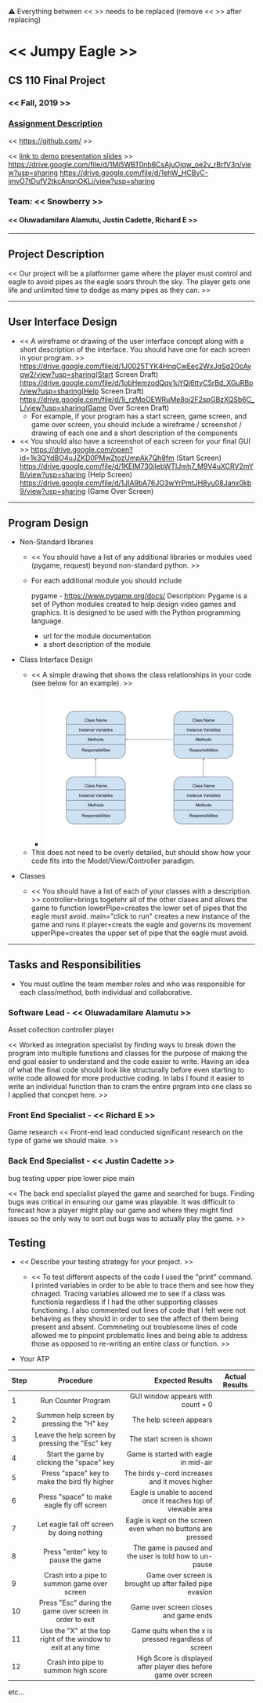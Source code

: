 :warning: Everything between << >> needs to be replaced (remove << >> after replacing)

# << Jumpy Eagle >>
## CS 110 Final Project
### << Fall, 2019 >>
### [Assignment Description](https://drive.google.com/open?id=1HLIk-539N9KiAAG1224NWpFyEl4RsPVBwtBZ9KbjicE)

<< [https://github.com/<repo>](#) >>

<< [link to demo presentation slides](#) >>
https://drive.google.com/file/d/1Mi5WBT0nb6CsAjuOjqw_oe2v_rBrfV3n/view?usp=sharing
https://drive.google.com/file/d/1ehW_HCByC-imvO7tDufV2tkcAnqnOKLi/view?usp=sharing

### Team: << Snowberry >>
#### << Oluwadamilare Alamutu, Justin Cadette, Richard E >>

***

## Project Description
<< Our project will be a platformer game where the player must control and eagle to avoid pipes as the eagle soars throuh the sky. The player gets one life and unlimited time to dodge as many pipes as they can. >>

***    

## User Interface Design
* << A wireframe or drawing of the user interface concept along with a short description of the interface. You should have one for each screen in your program. >>
https://drive.google.com/file/d/1J0025TYK4HnqCwEec2WxJqSq2OcAyqw2/view?usp=sharing(Start Screen Draft)
https://drive.google.com/file/d/1obHemzodQqv1uYQi6ttyC5rBd_XGuRBp/view?usp=sharing(Help Screen Draft)
https://drive.google.com/file/d/1j_rzMpOEWRuMe8oj2F2spGBzXQSb6C_L/view?usp=sharing(Game Over Screen Draft)
    * For example, if your program has a start screen, game screen, and game over screen, you should include a wireframe / screenshot / drawing of each one and a short description of the components
* << You should also have a screenshot of each screen for your final GUI >>
https://drive.google.com/open?id=1k3QYdBO4uJZKD0PMwZtozUmpAk7Qh8fm (Start Screen)
https://drive.google.com/file/d/1KEIM730jIebWTIJmh7_M9V4uXCRV2mYB/view?usp=sharing (Help Screen)
https://drive.google.com/file/d/1JIA9bA76JO3wYrPmtJH8yu08Janx0kb9/view?usp=sharing (Game Over Screen)

***        

## Program Design
* Non-Standard libraries
    * << You should have a list of any additional libraries or modules used (pygame, request) beyond non-standard python. >>
    * For each additional module you should include
    
    
         pygame - https://www.pygame.org/docs/
         Description: Pygame is a set of Python modules created to help design video games and graphics. It is designed to be used with the Python programming language.
        * url for the module documentation
        * a short description of the module
       
* Class Interface Design
    * << A simple drawing that shows the class relationships in your code (see below for an example). >>
        * ![class diagram](assets/class_diagram.jpg)
    * This does not need to be overly detailed, but should show how your code fits into the Model/View/Controller paradigm.
* Classes
    * << You should have a list of each of your classes with a description. >>
   controller=brings togetehr all of the other clases and allows the game to function
   lowerPipe=creates the lower set of pipes that the eagle must avoid.
   main="click to run" creates a new instance of the game and runs it
   player=creats the eagle and governs its movement
   upperPipe=creates the upper set of pipe that the eagle must avoid.
***

## Tasks and Responsibilities
* You must outline the team member roles and who was responsible for each class/method, both individual and collaborative.

### Software Lead - << Oluwadamilare Alamutu >>
Asset collection
controller
player

<< Worked as integration specialist by finding ways to break down the program into multiple funstions and classes for the purpose of making the end goal easier to understand and the code easier to write. Having an idea of what the final code should look like structurally before even starting to write code allowed for more productive coding. In labs I found it easier to write an individual function than to cram the entire prgram into one class so I applied that concpet here.   >>

### Front End Specialist - << Richard E >>
Game research 
<< Front-end lead conducted significant research on the type of game we should make. >>

### Back End Specialist - << Justin Cadette >>
bug testing
upper pipe 
lower pipe 
main

<< The back end specialist played the game and searched for bugs. Finding bugs was critical in ensuring our game was playable. It was difficult to forecast how a player might play our game and where they might find issues so the only way to sort out bugs was to actually play the game. >>

## Testing
* << Describe your testing strategy for your project. >>
    * << To test different aspects of the code I used the "print" command. I printed variables in order to be able to trace them and see how they chnaged. Tracing variables allowed me to see if a class was functionla regardless if I had the other supporting classes functioning. I also commented out lines of code that I felt were not behaving as they should in order to see the affect of them being present and absent. Commneting out troublesome lines of code allowed me to pinpoint problematic lines and being able to address those as opposed to re-writing an entire class or function. >>

* Your ATP

| Step                  | Procedure     | Expected Results  | Actual Results |
| ----------------------|:-------------:| -----------------:| -------------- |
|  1  | Run Counter Program  | GUI window appears with count = 0  |          |
|  2  | Summon help screen by pressing the "H" key  | The help screen appears |                 |
|  3  | Leave the help screen by pressing the "Esc" key | The start screen is shown|
|  4  | Start the game by clicking the "space" key | Game is started with eagle in mid-air|
|  5  | Press "space" key to make the bird fly higher | The birds y-cord increases and it moves higher|
|  6  | Press "space" to make eagle fly off screen | Eagle is unable to ascend once it reaches top of viewable area |
|  7  | Let eagle fall off screen by doing nothing | Eagle is kept on the screen even when no buttons are pressed|
|  8  | Press "enter" key to pause the game | The game is paused and the user is told how to un-pause |
|  9  |Crash into a pipe to summon game over screen| Game over screen is brought up after failed pipe evasion |
| 10  |Press "Esc" during the game over screen in order to exit | Game over screen closes and game ends |
| 11  | Use the "X" at the top right of the window to exit at any time | Game quits when the x is pressed regardless of screen|
| 12  | Crash into pipe to summon high score | High Score is displayed after player dies before game over screen|
etc...
